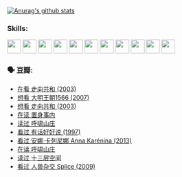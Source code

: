 
[![Anurag's github stats](https://github-readme-stats.vercel.app/api?username=w940853815)](https://github.com/anuraghazra/github-readme-stats)

### Skills:

<code><img height="32" src="https://cdn.jsdelivr.net/npm/simple-icons@v5/icons/python.svg"></code>
<code><img height="32" src="https://cdn.jsdelivr.net/npm/simple-icons@v5/icons/javascript.svg"></code>
<code><img height="32" src="https://cdn.jsdelivr.net/npm/simple-icons@v5/icons/django.svg"></code>
<code><img height="32" src="https://cdn.jsdelivr.net/npm/simple-icons@v5/icons/flask.svg"></code>
<code><img height="32" src="https://cdn.jsdelivr.net/npm/simple-icons@v5/icons/vuetify.svg"></code>
<code><img height="32" src="https://cdn.jsdelivr.net/npm/simple-icons@v5/icons/git.svg"></code>
<code><img height="32" src="https://cdn.jsdelivr.net/npm/simple-icons@v5/icons/docker.svg"></code>
<code><img height="32" src="https://cdn.jsdelivr.net/npm/simple-icons@v5/icons/postgresql.svg"></code>
<code><img height="32" src="https://cdn.jsdelivr.net/npm/simple-icons@v5/icons/elasticsearch.svg"></code>
<code><img height="32" src="https://cdn.jsdelivr.net/npm/simple-icons@v5/icons/macos.svg"></code>
<code><img height="32" src="https://cdn.jsdelivr.net/npm/simple-icons@v5/icons/linux.svg"></code>

### 🗣 豆瓣:

<!-- DOUBAN-ACTIVITIES:START -->
- [在看 走向共和‎ (2003)](https://www.douban.com/people/136069238/status/3711470443/?_i=41284343)
- [想看 大明王朝1566‎ (2007)](https://www.douban.com/people/136069238/status/3710980213/?_i=41284343)
- [想看 走向共和‎ (2003)](https://www.douban.com/people/136069238/status/3710980002/?_i=41284343)
- [在读 置身事内](https://www.douban.com/people/136069238/status/3710472151/?_i=41284343)
- [读过 呼啸山庄](https://www.douban.com/people/136069238/status/3710470617/?_i=41284343)
- [看过 有话好好说‎ (1997)](https://www.douban.com/people/136069238/status/3709833172/?_i=41284343)
- [看过 安娜·卡列尼娜 Anna Karénina‎ (2013)](https://www.douban.com/people/136069238/status/3708942010/?_i=41284343)
- [在读 呼啸山庄](https://www.douban.com/people/136069238/status/3701626992/?_i=41284343)
- [读过 十三层空间](https://www.douban.com/people/136069238/status/3700755247/?_i=41284343)
- [看过 人兽杂交 Splice‎ (2009)](https://www.douban.com/people/136069238/status/3700243036/?_i=41284343)
<!-- DOUBAN-ACTIVITIES:END -->
<!--
**w940853815/w940853815** is a ✨ _special_ ✨ repository because its `README.md` (this file) appears on your GitHub profile.

Here are some ideas to get you started:

- 🔭 I’m currently working on ...
- 🌱 I’m currently learning ...
- 👯 I’m looking to collaborate on ...
- 🤔 I’m looking for help with ...
- 💬 Ask me about ...
- 📫 How to reach me: ...
- 😄 Pronouns: ...
- ⚡ Fun fact: ...
-->
